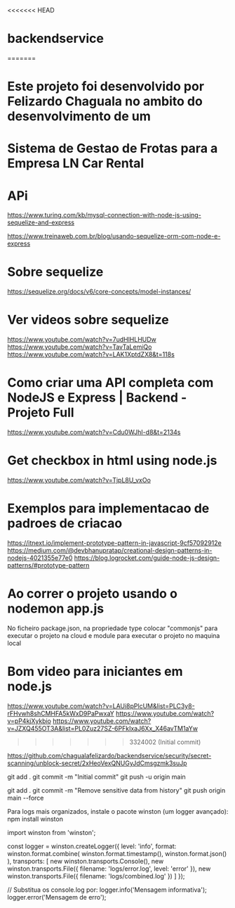 <<<<<<< HEAD
# backendservice
=======
# Este projeto foi desenvolvido por Felizardo Chaguala no ambito do desenvolvimento de um 
# Sistema de Gestao de Frotas para a Empresa LN Car Rental 

# APi
https://www.turing.com/kb/mysql-connection-with-node-js-using-sequelize-and-express

https://www.treinaweb.com.br/blog/usando-sequelize-orm-com-node-e-express

# Sobre sequelize
https://sequelize.org/docs/v6/core-concepts/model-instances/

# Ver videos sobre sequelize
https://www.youtube.com/watch?v=7udHlHLHUDw
https://www.youtube.com/watch?v=TavTaLemiQo
https://www.youtube.com/watch?v=LAK1XptdZX8&t=118s

# Como criar uma API completa com NodeJS e Express | Backend - Projeto Full
https://www.youtube.com/watch?v=Cdu0WJhI-d8&t=2134s

# Get checkbox in html using node.js
https://www.youtube.com/watch?v=TjpL8U_vxOo

# Exemplos para implementacao de padroes de criacao
https://itnext.io/implement-prototype-pattern-in-javascript-9cf57092912e
https://medium.com/@devbhanupratap/creational-design-patterns-in-nodejs-4021355e77e0
https://blog.logrocket.com/guide-node-js-design-patterns/#prototype-pattern

# Ao correr o projeto usando o nodemon app.js
No ficheiro package.json, na propriedade type colocar "commonjs" para executar o projeto na cloud e module para executar o projeto no maquina local
 
# Bom video para iniciantes em node.js
https://www.youtube.com/watch?v=LAUi8pPlcUM&list=PLC3y8-rFHvwh8shCMHFA5kWxD9PaPwxaY
https://www.youtube.com/watch?v=pP4kjXykbio
https://www.youtube.com/watch?v=JZXQ455OT3A&list=PL0Zuz27SZ-6PFkIxaJ6Xx_X46avTM1aYw
>>>>>>> 3324002 (Initial commit)

<!-- Acesse o link fornecido no erro: -->
https://github.com/chagualafelizardo/backendservice/security/secret-scanning/unblock-secret/2xHeoVexQNUGyJdCmsgzmk3suJp

git add .
git commit -m "Initial commit"
git push -u origin main


git add .
git commit -m "Remove sensitive data from history"
git push origin main --force

Para logs mais organizados, instale o pacote winston (um logger avançado):
npm install winston

import winston from 'winston';

const logger = winston.createLogger({
  level: 'info',
  format: winston.format.combine(
    winston.format.timestamp(),
    winston.format.json()
  ),
  transports: [
    new winston.transports.Console(),
    new winston.transports.File({ filename: 'logs/error.log', level: 'error' }),
    new winston.transports.File({ filename: 'logs/combined.log' })
  ]
});

// Substitua os console.log por:
logger.info('Mensagem informativa');
logger.error('Mensagem de erro');
